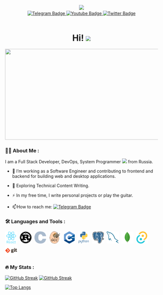 <div id="header" align="center">
  <img src="https://i.pinimg.com/1200x/85/3c/de/853cde4c2b613a6e45b38508c8f2f1e0.jpg" width="100"/>
</div>
<div id="badges" align="center">
  <a href="https://t.me/crvxiesd">
    <img src="https://img.shields.io/badge/Telegram-blue?style=for-the-badge&logo=telegram&logoColor=white" alt="Telegram Badge"/>
  </a>
  <a href="https://discordapp.com/users/799139246928560139">
    <img src="https://img.shields.io/badge/Discord-5865F2?style=for-the-badge&logo=discord&logoColor=white" alt="Youtube Badge"/>
  </a>
  <a href="https://vk.com/cxzivxized">
    <img src="https://img.shields.io/badge/VK-4C75A3?style=for-the-badge&logo=vk&logoColor=white" alt="Twitter Badge"/>
  </a>
</div>
<div id="counter" align="center">
  <img src="https://komarev.com/ghpvc/?username=MozzarellaCheesee&style=flat-square&color=blue" alt=""/>  
</div>
<div id="hello" align="center">
  <h1>
    Hi!
    <img src="https://i.pinimg.com/736x/d7/c9/97/d7c99749082e797c6a81368b8bf35ea4.jpg" width="30px"/>
  </h1>
</div>

<div align="center">
  <img src="https://i.pinimg.com/736x/1e/58/40/1e5840958893d2fc325c6b8d5af93ab8.jpg" width="600" height="300"/>
</div>

### 👨‍💻 About Me :
I am a Full Stack Developer, DevOps, System Programmer <img src="https://i.pinimg.com/736x/f3/08/ae/f308aec2aceae5a59526e69f09c07abc.jpg" width="30"> from Russia.

- :telescope: I’m working as a Software Engineer and contributing to frontend and backend for building web and desktop applications.

- :seedling: Exploring Technical Content Writing.

- :zap: In my free time, I write personal projects or play the guitar.

- :mailbox:How to reach me: [![Telegram Badge](https://img.shields.io/badge/-Mozzarella-blue?style=flat&logo=telegram&logoColor=white)](https://t.me/crvxiesd)

### :hammer_and_wrench: Languages and Tools :
<div>
  <img src="https://github.com/devicons/devicon/blob/master/icons/react/react-original-wordmark.svg" title="React" alt="React" width="40" height="40"/>&nbsp;
  <img src="https://github.com/devicons/devicon/blob/master/icons/rust/rust-original.svg" title="Rust" alt="Rust" width="40" height="40"/>&nbsp;
  <img src="https://github.com/devicons/devicon/blob/master/icons/c/c-original.svg" title="C" alt="C" width="40" height="40"/>&nbsp;
  <img src="https://github.com/devicons/devicon/blob/master/icons/gcc/gcc-original.svg" title="gcc" alt="gcc" width="40" height="40"/>&nbsp;
  <img src="https://github.com/devicons/devicon/blob/master/icons/cplusplus/cplusplus-original.svg" title="C++" alt="C++" width="40" height="40"/>&nbsp;
  <img src="https://github.com/devicons/devicon/blob/master/icons/python/python-original-wordmark.svg" title="Python" alt="Python" width="40" height="40"/>&nbsp;
  <img src="https://github.com/devicons/devicon/blob/master/icons/postgresql/postgresql-original.svg" title="postgresql" alt="postgresql" width="40" height="40"/>&nbsp;
  <img src="https://github.com/devicons/devicon/blob/master/icons/mysql/mysql-original.svg" title="MySQL" alt="MySQL" width="40" height="40"/>&nbsp;
  <img src="https://github.com/devicons/devicon/blob/master/icons/mongodb/mongodb-original.svg" title="MongoDB" alt="MongoDB" width="40" height="40"/>&nbsp;
  <img src="https://github.com/devicons/devicon/blob/master/icons/tauri/tauri-original.svg" title="Tauri" alt="Tauri" width="40" height="40"/>&nbsp;
  <img src="https://github.com/devicons/devicon/blob/master/icons/git/git-original-wordmark.svg" title="Git" **alt="Git" width="40" height="40"/>
</div>

### :fire: My Stats :
[![GitHub Streak](http://github-readme-streak-stats.herokuapp.com?user=MozzarellaCheesee&theme=dark&background=000000)](https://git.io/streak-stats)
[![GitHub Streak](https://streak-stats.demolab.com?user=MozzarellaCheesee&theme=dark&background=000000)](https://git.io/streak-stats)

[![Top Langs](https://github-readme-stats.vercel.app/api/top-langs/?username=MozzarellaCheesee&layout=compact&theme=vision-friendly-dark)](https://github.com/anuraghazra/github-readme-stats)
